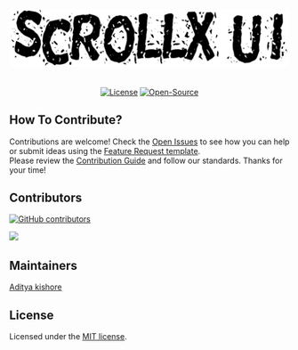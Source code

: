 <div align="center">
	<br>
	<br>
    <picture>
      <source media="(prefers-color-scheme: light)" srcset="src/svg/Scrollxdark.svg">
      <source media="(prefers-color-scheme: dark)" srcset="src/svg/Scrollxx.svg">
      <img src="src/svg/Scrollxdark.svg" alt="ScrollX-UI logo" width="1000">
    </picture>
	<br>
	<br>
</div>
<br />

<div align="center">
  <a href="https://github.com/Adityakishore0/ScrollX-UI/blob/main/LICENSE.md"><img alt="License" src="https://img.shields.io/badge/License-MIT-red.svg"></a>
  <a href="https://github.com/Adityakishore0/ScrollX-UI/blob/main/CONTRIBUTING.md"><img alt="Open-Source" src="https://img.shields.io/badge/Open-Source-red.svg"></a>
</div>

## How To Contribute?

Contributions are welcome! Check the [Open Issues](https://github.com/Adityakishore0/ScrollX-UI/issues) to see how you can help or submit ideas using the [Feature Request template](https://github.com/Adityakishore0/ScrollX-UI/issues/new?template=2-feature-request.yml).</br>
Please review the [Contribution Guide](https://github.com/Adityakishore0/ScrollX-UI/blob/main/CONTRIBUTING.md) and follow our standards. Thanks for your time!

## Contributors

[![GitHub contributors](https://img.shields.io/github/contributors/Adityakishore0/ScrollX-UI)](https://github.com/Adityakishore0/ScrollX-UI/graphs/contributors)

<a href="https://github.com/Adityakishore0/ScrollX-UI/graphs/contributors">  
  <img src="https://contrib.rocks/image?repo=Adityakishore0/ScrollX-UI&random=476" />  
</a>  
  
  
## Maintainers

[Aditya kishore](https://github.com/Adityakishore0)

## License

Licensed under the [MIT license](https://github.com/Adityakishore0/ScrollX-UI/blob/main/LICENSE.md).
